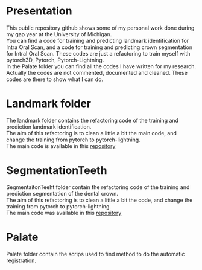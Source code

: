 # Presentation
This public repository github shows some of my personal work done during my gap year at the University of Michigan.\
You can find a code for training and predicting landmark identification for Intra Oral Scan, and a code for training and predicting crown segmentation for Intral Oral Scan. These codes are just a refactoring to train myself with pytorch3D, Pytorch, Pytorch-Lightning.\
In the Palate folder you can find all the codes I have written for my research. Actually the codes are not commented, documented and cleaned. These codes are there to show what I can do.


# Landmark folder
The landmark folder contains the refactoring code of the training and prediction landmark identification. \
The aim of this refactoring is to clean a little a bit the main code, and change the training from pytorch to pytorch-lightning. \
The main code is available in this [repository](https://github.com/HUTIN1/ALIDDM) 


# SegmentationTeeth
SegmentaitonTeeht folder contain the refactoring code of the training and prediction segmentation of the dental crown.\
The aim of this refactoring is to clean a little a bit the code, and change the training from pytorch to pytorch-lightning. \
The main code was available in this [repository](https://github.com/HUTIN1/fly-by-cnn/tree/master/src/py/challenge-teeth)

# Palate
Palete folder contain the scrips used to find method to do the automatic registration.

